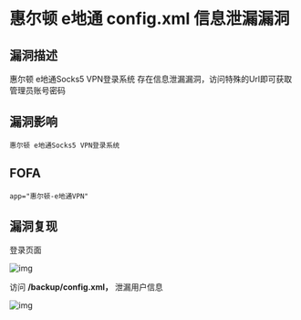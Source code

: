 # 惠尔顿 e地通 config.xml 信息泄漏漏洞

## 漏洞描述

惠尔顿 e地通Socks5 VPN登录系统 存在信息泄漏漏洞，访问特殊的Url即可获取管理员账号密码

## 漏洞影响

```
惠尔顿 e地通Socks5 VPN登录系统
```

## FOFA

```
app="惠尔顿-e地通VPN"
```

## 漏洞复现

登录页面

![img](https://typora-1308934770.cos.ap-beijing.myqcloud.com/202202162228884.png)

访问 **/backup/config.xml，** 泄漏用户信息

![img](https://typora-1308934770.cos.ap-beijing.myqcloud.com/202202162228756.png)